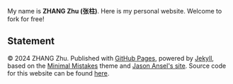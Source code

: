 
My name is **ZHANG Zhu (张柱)**. Here is my personal website. Welcome to fork for free!


## Statement

© 2024 ZHANG Zhu. Published with [GitHub Pages](https://pages.github.com/), powered by [Jekyll](https://jekyllrb.com/), based on the [Minimal Mistakes](https://mademistakes.com/) theme and [Jason Ansel's site](https://github.com/jansel/jansel.github.io). Source code for this website can be found [here](https://github.com/xianshanren/xianshanren.github.io).
